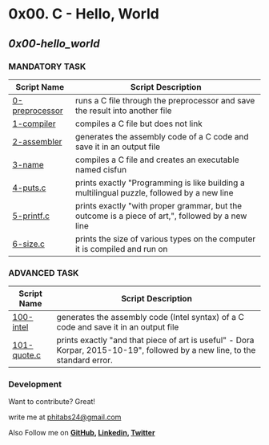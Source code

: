 # 0x00. C - Hello, World
## _0x00-hello_world_ 
### MANDATORY TASK
| Script Name | Script Description |
| ------ | ------ |
| [0-preprocessor](https://github.com/phitabs24/alx-low_level_programming/blob/master/0x00-hello_world/0-preprocessor) | runs a C file through the preprocessor and save the result into another file |
| [1-compiler]() | compiles a C file but does not link |
| [2-assembler]() | generates the assembly code of a C code and save it in an output file |
| [3-name]() | compiles a C file and creates an executable named cisfun |
| [4-puts.c]() | prints exactly "Programming is like building a multilingual puzzle, followed by a new line |
| [5-printf.c]() | prints exactly "with proper grammar, but the outcome is a piece of art,", followed by a new line |
| [6-size.c]() | prints the size of various types on the computer it is compiled and run on |


### ADVANCED TASK
| Script Name | Script Description |
| ------ | ------ |
| [100-intel]() | generates the assembly code (Intel syntax) of a C code and save it in an output file |
| [101-quote.c]() | prints exactly "and that piece of art is useful" - Dora Korpar, 2015-10-19", followed by a new line, to the standard error. |

### Development

Want to contribute? Great!

write me at phitabs24@gmail.com

Also Follow me on
**[GitHub](https://www.github.com/phitabs24), [Linkedin](https://www.linkedin.com/in/achuphilemon), [Twitter](https://twitter.com/PhilemonAchu)**
